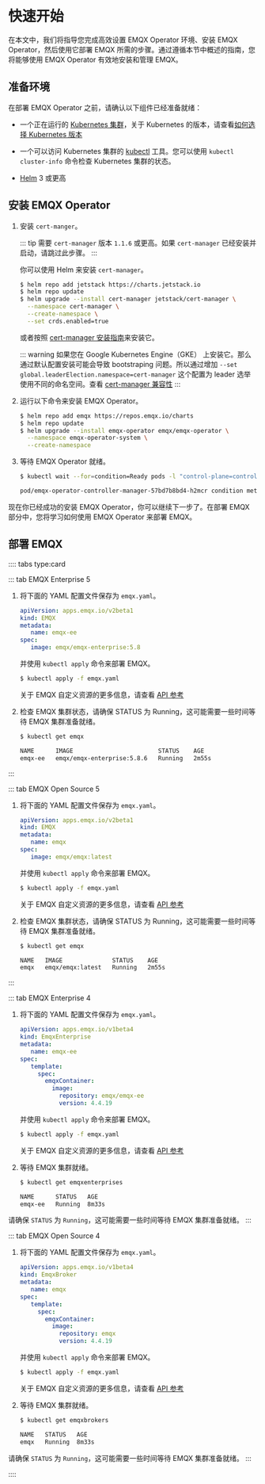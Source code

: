 # 快速开始

在本文中，我们将指导您完成高效设置 EMQX Operator 环境、安装 EMQX Operator，然后使用它部署 EMQX 所需的步骤。通过遵循本节中概述的指南，您将能够使用 EMQX Operator 有效地安装和管理 EMQX。

## 准备环境

在部署 EMQX Operator 之前，请确认以下组件已经准备就绪：

- 一个正在运行的 [Kubernetes 集群](https://kubernetes.io/docs/concepts/overview/)，关于 Kubernetes 的版本，请查看[如何选择 Kubernetes 版本](../index.md)

- 一个可以访问 Kubernetes 集群的 [kubectl](https://kubernetes.io/docs/tasks/tools/#kubectl) 工具。您可以使用 `kubectl cluster-info` 命令检查 Kubernetes 集群的状态。

- [Helm](https://helm.sh) 3 或更高

## 安装 EMQX Operator

1. 安装 `cert-manger`。

   ::: tip
   需要 `cert-manager` 版本 `1.1.6` 或更高。如果 `cert-manager` 已经安装并启动，请跳过此步骤。
   :::

   你可以使用 Helm 来安装 `cert-manager`。

   ```bash
   $ helm repo add jetstack https://charts.jetstack.io
   $ helm repo update
   $ helm upgrade --install cert-manager jetstack/cert-manager \
     --namespace cert-manager \
     --create-namespace \
     --set crds.enabled=true
   ```

   或者按照 [cert-manager 安装指南](https://cert-manager.io/docs/installation/)来安装它。

   ::: warning
   如果您在 Google Kubernetes Engine（GKE） 上安装它。那么通过默认配置安装可能会导致 bootstraping 问题。所以通过增加 `--set global.leaderElection.namespace=cert-manager` 这个配置为 leader 选举使用不同的命名空间。查看 [cert-manager 兼容性](https://cert-manager.io/docs/installation/compatibility/)
   :::

2. 运行以下命令来安装 EMQX Operator。

   ```bash
   $ helm repo add emqx https://repos.emqx.io/charts
   $ helm repo update
   $ helm upgrade --install emqx-operator emqx/emqx-operator \
     --namespace emqx-operator-system \
     --create-namespace
   ```

3. 等待 EMQX Operator 就绪。

   ```bash
   $ kubectl wait --for=condition=Ready pods -l "control-plane=controller-manager" -n emqx-operator-system

   pod/emqx-operator-controller-manager-57bd7b8bd4-h2mcr condition met
   ```

现在你已经成功的安装 EMQX Operator，你可以继续下一步了。在部署 EMQX 部分中，您将学习如何使用 EMQX Operator 来部署 EMQX。

## 部署 EMQX

:::: tabs type:card

::: tab EMQX Enterprise 5

1. 将下面的 YAML 配置文件保存为 `emqx.yaml`。

   ```yaml
   apiVersion: apps.emqx.io/v2beta1
   kind: EMQX
   metadata:
      name: emqx-ee
   spec:
      image: emqx/emqx-enterprise:5.8
   ```

   并使用 `kubectl apply` 命令来部署 EMQX。

   ```bash
   $ kubectl apply -f emqx.yaml
   ```

   关于 EMQX 自定义资源的更多信息，请查看 [API 参考](../reference/v2beta1-reference.md)

2. 检查 EMQX 集群状态，请确保 STATUS 为 Running，这可能需要一些时间等待 EMQX 集群准备就绪。

   ```bash
   $ kubectl get emqx

   NAME      IMAGE                        STATUS    AGE
   emqx-ee   emqx/emqx-enterprise:5.8.6   Running   2m55s
   ```
:::

::: tab EMQX Open Source 5

1. 将下面的 YAML 配置文件保存为 `emqx.yaml`。

   ```yaml
   apiVersion: apps.emqx.io/v2beta1
   kind: EMQX
   metadata:
      name: emqx
   spec:
      image: emqx/emqx:latest
   ```

   并使用 `kubectl apply` 命令来部署 EMQX。

   ```bash
   $ kubectl apply -f emqx.yaml
   ```

   关于 EMQX 自定义资源的更多信息，请查看 [API 参考](../reference/v2beta1-reference.md)

2. 检查 EMQX 集群状态，请确保 STATUS 为 Running，这可能需要一些时间等待 EMQX 集群准备就绪。

   ```bash
   $ kubectl get emqx

   NAME   IMAGE              STATUS    AGE
   emqx   emqx/emqx:latest   Running   2m55s
   ```
:::

::: tab EMQX Enterprise 4
1. 将下面的 YAML 配置文件保存为 `emqx.yaml`。

   ```yaml
   apiVersion: apps.emqx.io/v1beta4
   kind: EmqxEnterprise
   metadata:
      name: emqx-ee
   spec:
      template:
        spec:
          emqxContainer:
            image:
              repository: emqx/emqx-ee
              version: 4.4.19
   ```

   并使用 `kubectl apply` 命令来部署 EMQX。

   ```bash
   $ kubectl apply -f emqx.yaml
   ```

   关于 EMQX 自定义资源的更多信息，请查看 [API 参考](../reference/v1beta4-reference.md)

2. 等待 EMQX 集群就绪。

   ```bash
   $ kubectl get emqxenterprises

   NAME      STATUS   AGE
   emqx-ee   Running  8m33s
   ```

  请确保 `STATUS` 为 `Running`，这可能需要一些时间等待 EMQX 集群准备就绪。
:::

::: tab EMQX Open Source 4
1. 将下面的 YAML 配置文件保存为 `emqx.yaml`。

   ```yaml
   apiVersion: apps.emqx.io/v1beta4
   kind: EmqxBroker
   metadata:
      name: emqx
   spec:
      template:
        spec:
          emqxContainer:
            image:
              repository: emqx
              version: 4.4.19
   ```

   并使用 `kubectl apply` 命令来部署 EMQX。

   ```bash
   $ kubectl apply -f emqx.yaml
   ```

   关于 EMQX 自定义资源的更多信息，请查看 [API 参考](../reference/v1beta4-reference.md)

2. 等待 EMQX 集群就绪。

   ```bash
   $ kubectl get emqxbrokers

   NAME   STATUS   AGE
   emqx   Running  8m33s
   ```

  请确保 `STATUS` 为 `Running`，这可能需要一些时间等待 EMQX 集群准备就绪。
:::

::::

